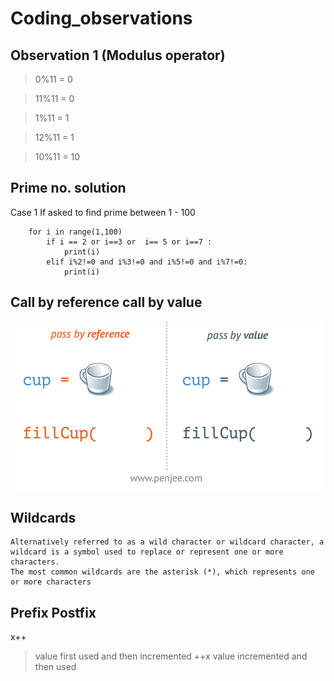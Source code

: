 # Coding_observations

 ## Observation 1 (Modulus operator)
 
 
   > 0%11 = 0
   
   > 11%11 = 0
   
   > 1%11 = 1

   > 12%11 = 1

   > 10%11 = 10

## Prime no. solution 
   Case 1 If asked to find prime between 1 - 100
	
		for i in range(1,100)
			if i == 2 or i==3 or  i== 5 or i==7 : 
				print(i)
 			elif i%2!=0 and i%3!=0 and i%5!=0 and i%7!=0:
 				print(i)
 				

## Call by reference call by value
![image](https://github.com/KalidasVijaybhak/Coding_observations/blob/master/resources/pass-by-reference-vs-pass-by-value-.gif)

## Wildcards

	Alternatively referred to as a wild character or wildcard character, a
	wildcard is a symbol used to replace or represent one or more characters.
	The most common wildcards are the asterisk (*), which represents one or more characters 

## Prefix Postfix
x++
> value first used and then incremented
++x 
> value incremented and then used
